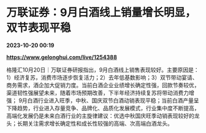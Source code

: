 # 万联证券：9月白酒线上销量增长明显，双节表现平稳

**2023-10-20 00:19**

**https://www.gelonghui.com/live/1254388**

格隆汇10月20日｜万联证券研报指出，9月白酒线上销售表现较好。主要原因是：1）经济复苏，消费市场逐步恢复活力；2）去年低基数影响；3）双节带动宴请、商务需求，酒企加大促销力度。当前白酒企业业绩增长确定性强，回款节奏较优，渠道韧性强展望未来，随着市场预期改善，下半年经济持续复苏将带动消费力增强； 9月白酒行业进入旺季，中秋、国庆双节白酒动销表现平稳；当前白酒产量呈下降趋势，行业进入存量竞争、品牌化、品质化发展模式，行业集中度不断提高，高端化发展仍是未来白酒行业的主旋律建议：优选中秋国庆旺季动销表现较好的龙头；长期关注需求增长确定性和成长性较强的高端、次高端白酒龙头。